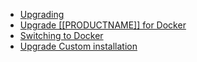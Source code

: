 * [Upgrading](upgrade.html)
* [Upgrade [[PRODUCTNAME]] for Docker](upgrade_docker.html)
* [Switching to Docker](upgrade_switch_to_docker.html)
* [Upgrade Custom installation](upgrade_custom.html)
